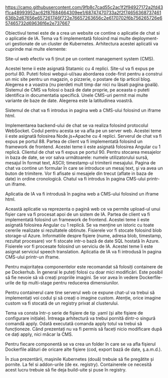 https://camo.githubusercontent.com/9fb8c7cad55c2ac1f2f94927172a2fd43f1ca48993952ac62f87684664309ee1/68747470733a2f2f74656368737461636b2d67656e657261746f722e76657263656c2e6170702f6b756265726e657465732d69636f6e2e737667

Obiectivul temei este de a crea un website ce contine o aplicatie de chat si o aplicatie de IA. Tema va fi implementată folosind mai multe deployment-uri gestionate de un cluster de Kubernetes. Arhitectura acestei aplicatii va cuprinde mai multe elemente:

   Site-ul web efectiv va fi ținut pe un content management system (CMS).

   Acestei teme ii este asignată Statamic cu 4 replici.
   Site-ul va fi expus pe portul 80.
   Puteti folosi webgui-ul/sau abordarea code-first pentru a construi un mic site pentru un magazin, o pizzerie, o postare de tip articol blog. Alegerea e a voastra (nu pierdeti mult timp dar nici nu läsati pagina goală).
   Sistemul de CMS va folosi o bază de date proprie, pe aceasta o puteti identifica in documentatia specifică. Unele CMS-uri permit mai multe variante de baze de date. Alegerea este la latitudinea voastră.

   Sistemul de chat va fi introdus in pagina web a CMS-ului folosind un iframe html.

   Implementarea backend-ului de chat se va realiza folosind protocolul WebSocket. Codul pentru acesta se va afla pe un server web. Acestei teme ii este asignată folosirea Node.js+Apache cu 4 replici.
   Serverul de chat va fi expus pe portul 88.
   Partea de client va fi implementată folosind un framework de frontend. Acestei teme ii este asignată folosirea Angular cu 1 replică.
   Clientul de chat va fi expus pe portul 90.
   Pentru stocarea mesajelor in baza de date, se vor salva următoarele: numele utilizatorului sursă, mesajul în format text, ASCII; timestamp-ul trimiterii mesajului.
   Pagina de chat va contine un formular în care se introduce un mesaj text, şi va avea un buton de trimitere. Vor fi afisate si mesajele din trecut (aflate in baza de date) in ordine cronologică.
   Chatul va fi introdus în pagina CMS-ului printr-un iframe.

   Aplicatia de IA va fi introdusă în pagina web a CMS-ului folosind un iframe html.

   Această aplicatie va reprezenta o pagină web ce va permite upload-ul unui fişier care va fi procesat apoi de un sistem de IA.
   Partea de client va fi implementată folosind un framework de frontend. Acestei teme ii este asignată folosirea Angular cu 1 replică.
   Se va menține un istoric cu toate cererile realizate si rezultatele obtinute.
   Fisierele vor fi stocate folosind blob storage-ul Azure.
   Informatiile despre fişiere (nume, adresa blob, timestamp, rezultat procesare) vor fi stocate intr-o bază de date SQL hostată în Azure.
   Fisierele vor fi procesate folosind un serviciu de IA. Acestei teme îi este asignat serviciul speech translation.
   Aplicatia de IA va fi introdusă în pagina CMS-ului printr-un iframe.

   Pentru majoritatea componentelor este recomandat să folosiți containere de pe Dockerhub. În general le puteți folosi cu doar mici modificări. Este posibil să fie nevoie să vă creați propriile imagini. Se vor avea în vedere Dockerfile-urile de tip multi-stage pentru reducerea dimensiunilor.

   Pentru containerul care tine serverul web ce expune chat-ul va trebui să implementați voi codul şi să creați o imagine custom. Atenție, orice imagine custom va fi stocată de un registry privat al clusterului.

   Tema va consta într-o serie de fişiere de tip .yaml (şi alte fişiere de configurare inițiale). Întreaga arhitectură va trebui pornită dintr-o singură comandă apply. Odată executată comanda apply totul va trebui să funcționeze. Când prezentați nu va fi permis să faceți nicio modificare după ce dați apply, nici măcar la CMS.

   Pentru fiecare componentă se va crea un folder în care se va afla fişierul Dockerfile alături de oricare alte fişiere (cod, export bază de date, ş.a.m.d.).

   În ziua prezentării, maşinile Kubernetes (două) trebuie să fie pregătite și pornite. La fel si addon-urile (de ex. registry). Containerele ce necesită acest lucru trebuie să fie deja build-uite și puse în registry.
